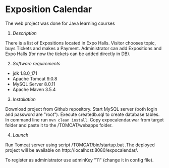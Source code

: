 # Exposition Calendar
The web project was done for Java learning courses
1. *Description* 

There is a list of Expositions located in Expo Halls. Visitor chooses topic, buys Tickets and makes a Payment.
Administrator can add Expositions and Expo Halls (for now the tickets can be added directly in DB).

2. *Software requirements*

 * jdk 1.8.0_171
 * Apache Tomcat 9.0.8
 * MySQL Server 8.0.11
 * Apache Maven 3.5.4  

3. *Installation*

Download project from Github repository. Start MySQL server (both login and password are "root"). Execute createdb.sql to create database tables. In command line run ```mvn clean install```. Copy expocalendar.war from target folder and paste it to the /TOMCAT/webapps folder.

4. *Launch*

Run Tomcat server using script /TOMCAT/bin/startup.bat .The deployed project will be available on http://localhost:8080/expocalendar/.

To register as administrator use adminKey "11" (change it in config file).

